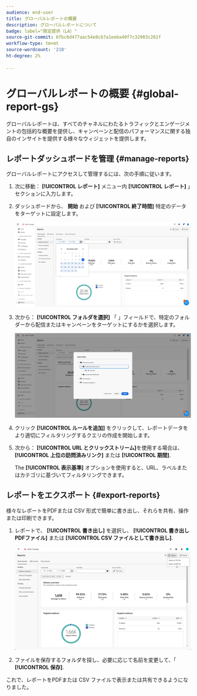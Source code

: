 ```yaml
---
audience: end-user
title: グローバルレポートの概要
description: グローバルレポートについて
badge: label="限定提供（LA）"
source-git-commit: 6fbc6d477aac54e8cb7a1eeba40f7c32903c261f
workflow-type: tm+mt
source-wordcount: '210'
ht-degree: 2%

---
```



# グローバルレポートの概要 {#global-report-gs}

グローバルレポートは、すべてのチャネルにわたるトラフィックとエンゲージメントの包括的な概要を提供し、キャンペーンと配信のパフォーマンスに関する独自のインサイトを提供する様々なウィジェットを提供します。

## レポートダッシュボードを管理 {#manage-reports}

グローバルレポートにアクセスして管理するには、次の手順に従います。

1. 次に移動： **[!UICONTROL レポート]** メニュー内 **[!UICONTROL レポート]** 」セクションに入力します。

1. ダッシュボードから、 **開始** および **[!UICONTROL 終了時間]** 特定のデータをターゲットに設定します。

   ![](assets/global_report_manage_1.png)

1. 次から： **[!UICONTROL フォルダを選択]** 「 」フィールドで、特定のフォルダーから配信またはキャンペーンをターゲットにするかを選択します。

   ![](assets/global_report_manage_2.png)

1. クリック **[!UICONTROL ルールを追加]** をクリックして、レポートデータをより適切にフィルタリングするクエリの作成を開始します。

1. 次から： **[!UICONTROL URL とクリックストリーム]**&#x200B;を使用する場合は、 **[!UICONTROL 上位の訪問済みリンク]** または **[!UICONTROL 期間]**.

   The **[!UICONTROL 表示基準]** オプションを使用すると、URL、ラベルまたはカテゴリに基づいてフィルタリングできます。

## レポートをエクスポート {#export-reports}

様々なレポートをPDFまたは CSV 形式で簡単に書き出し、それらを共有、操作または印刷できます。

1. レポートで、 **[!UICONTROL 書き出し]** を選択し、 **[!UICONTROL 書き出しPDFファイル]** または **[!UICONTROL CSV ファイルとして書き出し]**.

   ![](assets/global_report_export.png)

1. ファイルを保存するフォルダを探し、必要に応じて名前を変更して、「 **[!UICONTROL 保存]**.

これで、レポートをPDFまたは CSV ファイルで表示または共有できるようになりました。


